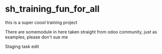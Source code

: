 # sh_training_fun_for_all
this is a super coool training project 

There are somemodule in here taken straight from odoo community, just as examples, please don't sue me

Staging task edit
